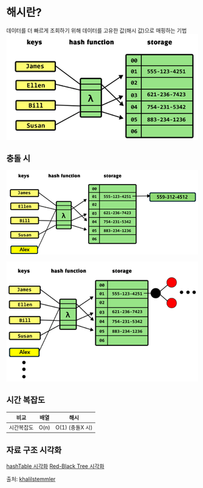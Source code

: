 # 해시란?

데이터를 더 빠르게 조회하기 위해 데이터를 고유한 값(해시 값)으로 매핑하는 기법
![해시 자료구조](imgs/1.png)

## 충돌 시

![충돌 시](imgs/2.png)

![충돌 시2](imgs/3.png)

## 시간 복잡도

| 비교       | 배열 | 해시            |
| ---------- | ---- | --------------- |
| 시간복잡도 | O(n) | O(1) (충돌X 시) |

## 자료 구조 시각화

[hashTable 시각화](https://www.cs.usfca.edu/~galles/visualization/OpenHash.html)
[Red-Black Tree 시각화](https://www.cs.usfca.edu/~galles/visualization/RedBlack.html)

출처: [khalilstemmler](https://khalilstemmler.com/blogs/data-structures-algorithms/hash-tables/)
